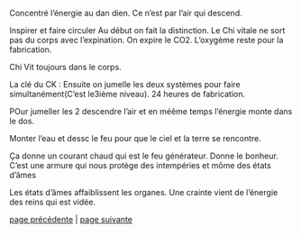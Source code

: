 Concentré l’énergie au dan dien. Ce n’est par l’air qui descend. 

Inspirer et faire circuler
Au début on fait la distinction. Le Chi vitale ne sort pas du corps avec l’expination. On expire le CO2. L’oxygème reste pour la fabrication. 

Chi Vit toujours dans le corps. 

La clé du CK : Ensuite on jumelle les deux systèmes pour faire simultanément(C’est le3ième niveau). 
24 heures de fabrication. 

POur jumeller les 2 descendre l’air  et en méême temps l’énergie monte dans le dos.

Monter l’eau et dessc le feu pour que le ciel et la terre se rencontre.

Ça donne un courant chaud qui est le feu générateur. 
Donne le bonheur. C’est une armure qui nous protège des intempéries et môme des états d’âmes

Les états d’âmes affaiblissent les organes. 
Une crainte vient de l’énergie des reins qui est vidée.

[page précédente](2024-03-24-03.md) | [page suivante](2024-03-24-05.md)